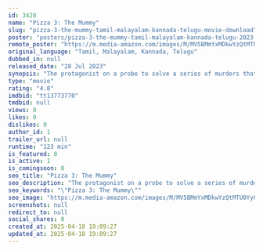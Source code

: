 ```yaml
---
id: 3420
name: "Pizza 3: The Mummy"
slug: "pizza-3-the-mummy-tamil-malayalam-kannada-telugu-movie-download"
poster: "posters/pizza-3-the-mummy-tamil-malayalam-kannada-telugu-2023.jpg"
remote_poster: "https://m.media-amazon.com/images/M/MV5BMmYxMDkwYzQtMTU0Yy00NjY4LTgzMTYtYTQ3ZmUyMTVhNWQ0XkEyXkFqcGc@._V1_SX300.jpg"
original_language: "Tamil, Malayalam, Kannada, Telugu"
dubbed_in: null
released_date: "28 Jul 2023"
synopsis: "The protagonist on a probe to solve a series of murders that take place exactly where he delivers food."
type: "movie"
rating: "4.8"
imdbid: "tt13773770"
tmdbid: null
views: 0
likes: 0
dislikes: 0
author_id: 1
trailer_url: null
runtime: "123 min"
is_featured: 0
is_active: 1
is_comingsoon: 0
seo_title: "Pizza 3: The Mummy"
seo_description: "The protagonist on a probe to solve a series of murders that take place exactly where he delivers food."
seo_keywords: "\"Pizza 3: The Mummy\""
seo_image: "https://m.media-amazon.com/images/M/MV5BMmYxMDkwYzQtMTU0Yy00NjY4LTgzMTYtYTQ3ZmUyMTVhNWQ0XkEyXkFqcGc@._V1_SX300.jpg"
screenshots: null
redirect_to: null
social_shares: 0
created_at: 2025-04-18 19:09:27
updated_at: 2025-04-18 19:09:27
---
```


